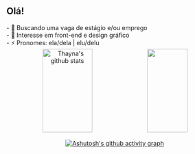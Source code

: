 ## Olá! 

<div align="center">
  <div align="left">
- 🔭 Buscando uma vaga de estágio e/ou emprego <br>
- 💬 Interesse em front-end e design gráfico <br>
- ⚡ Pronomes: ela/dela | elu/delu</div>
  

<div align="center">  
  <img width="48%" height="195px" src="https://github-readme-stats.vercel.app/api?username=Po747o&show_icons=true&count_private=true&border_color=7572fd&title_color=fff828&icon_color=7572fd&text_color=c9d1d9&bg_color=0d1117" alt="Thayna's github stats"/> 
  <img width="43%" height="195px" src="https://github-readme-stats.vercel.app/api/top-langs/?username=Po747o&layout=compact&border_color=7572fd&title_color=fff828&text_color=c9d1d9&bg_color=0d1117"/>
</div>

[![Ashutosh's github activity graph](https://github-readme-activity-graph.vercel.app/graph?username=Po747o&bg_color=0d1117&color=c7cfd6&line=5b5ac4&point=fff828&area=true&hide_border=true)](https://github.com/ashutosh00710/github-readme-activity-graph)
